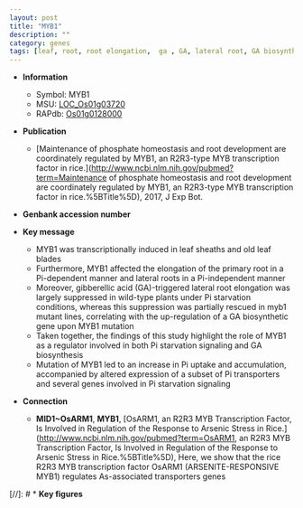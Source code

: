 ```yaml
---
layout: post
title: "MYB1"
description: ""
category: genes
tags: [leaf, root, root elongation,  ga , GA, lateral root, GA biosynthetic, primary root, Pi,  pi , GA biosynthesis, Pi uptake]
---
```


* **Information**  
    + Symbol: MYB1  
    + MSU: [LOC_Os01g03720](http://rice.plantbiology.msu.edu/cgi-bin/ORF_infopage.cgi?orf=LOC_Os01g03720)  
    + RAPdb: [Os01g0128000](http://rapdb.dna.affrc.go.jp/viewer/gbrowse_details/irgsp1?name=Os01g0128000)  

* **Publication**  
    + [Maintenance of phosphate homeostasis and root development are coordinately regulated by MYB1, an R2R3-type MYB transcription factor in rice.](http://www.ncbi.nlm.nih.gov/pubmed?term=Maintenance of phosphate homeostasis and root development are coordinately regulated by MYB1, an R2R3-type MYB transcription factor in rice.%5BTitle%5D), 2017, J Exp Bot.

* **Genbank accession number**  

* **Key message**  
    + MYB1 was transcriptionally induced in leaf sheaths and old leaf blades
    + Furthermore, MYB1 affected the elongation of the primary root in a Pi-dependent manner and lateral roots in a Pi-independent manner
    + Moreover, gibberellic acid (GA)-triggered lateral root elongation was largely suppressed in wild-type plants under Pi starvation conditions, whereas this suppression was partially rescued in myb1 mutant lines, correlating with the up-regulation of a GA biosynthetic gene upon MYB1 mutation
    + Taken together, the findings of this study highlight the role of MYB1 as a regulator involved in both Pi starvation signaling and GA biosynthesis
    + Mutation of MYB1 led to an increase in Pi uptake and accumulation, accompanied by altered expression of a subset of Pi transporters and several genes involved in Pi starvation signaling

* **Connection**  
    + __MID1~OsARM1__, __MYB1__, [OsARM1, an R2R3 MYB Transcription Factor, Is Involved in Regulation of the Response to Arsenic Stress in Rice.](http://www.ncbi.nlm.nih.gov/pubmed?term=OsARM1, an R2R3 MYB Transcription Factor, Is Involved in Regulation of the Response to Arsenic Stress in Rice.%5BTitle%5D),  Here, we show that the rice R2R3 MYB transcription factor OsARM1 (ARSENITE-RESPONSIVE MYB1) regulates As-associated transporters genes

[//]: # * **Key figures**  


